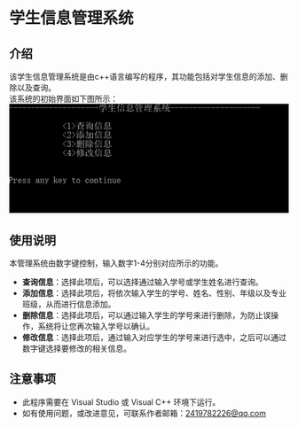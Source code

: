 # 学生信息管理系统
## 介绍
该学生信息管理系统是由c++语言编写的程序，其功能包括对学生信息的添加、删除以及查询。<br>
该系统的初始界面如下图所示：<br>
![图片1](tupian.png)
## 使用说明
本管理系统由数字键控制，输入数字1-4分别对应所示的功能。
* **查询信息**：选择此项后，可以选择通过输入学号或学生姓名进行查询。
* **添加信息**：选择此项后，将依次输入学生的学号、姓名、性别、年级以及专业班级，从而进行信息添加。
* **删除信息**：选择此项后，可以通过输入学生的学号来进行删除，为防止误操作，系统将让您再次输入学号以确认。
* **修改信息**：选择此项后，通过输入对应学生的学号来进行选中，之后可以通过数字键选择要修改的相关信息。
## 注意事项
* 此程序需要在 Visual Studio 或 Visual C++ 环境下运行。
* 如有使用问题，或改进意见，可联系作者邮箱：2419782226@qq.com
